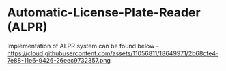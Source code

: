 # Automatic-License-Plate-Reader (ALPR)

Implementation of ALPR system can be found below - 
https://cloud.githubusercontent.com/assets/11056811/18649971/2b68cfe4-7e88-11e6-9426-26eec9732357.png
